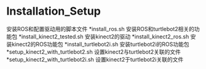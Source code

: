 # Installation_Setup
安装ROS和配置驱动用的脚本文件
*install_ros.sh 安装ROS和turtlebot2相关的功能包
*install_kinect2_tested.sh 安装kinect2的驱动
*install_kinect2_ros.sh 安装kinect2的ROS功能包
*install_turtlebot2i.sh 安装turtlebot2i的ROS功能包
*setup_kinect2_with_turtlebot2.sh 设置kinect2与turtlebot2关联的文件
*setup_kinect2_with_turtlebot2i.sh 设置kinect2于turtlebot2i关联的文件
